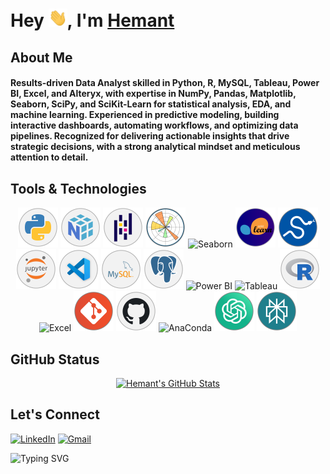 <h1>
  Hey <img src="https://raw.githubusercontent.com/parth-27/parth-27/master/Hi.gif" width="30px">, I'm <a href="https://github.com/hemant4dsci">Hemant</a>
</h1>

<h2><strong> About Me </strong></h2>

#### Results-driven Data Analyst skilled in Python, R, MySQL, Tableau, Power BI, Excel, and Alteryx, with expertise in NumPy, Pandas, Matplotlib, Seaborn, SciPy, and SciKit-Learn for statistical analysis, EDA, and machine learning. Experienced in predictive modeling, building interactive dashboards, automating workflows, and optimizing data pipelines. Recognized for delivering actionable insights that drive strategic decisions, with a strong analytical mindset and meticulous attention to detail.

<h2><strong> Tools & Technologies </strong></h2>

<p align="center">
  <img height="64px" src="https://github.com/YuheshPandian/ICONIC/blob/8e7d34002558be5966bc13236343cbf4d183768a/icons/light/python.svg" alt="Python">
  <img height="64px" src="https://github.com/YuheshPandian/ICONIC/blob/8e7d34002558be5966bc13236343cbf4d183768a/icons/light/numpy.svg" alt="NumPy">
  <img height="64px" src="https://github.com/YuheshPandian/ICONIC/blob/8e7d34002558be5966bc13236343cbf4d183768a/icons/light/pandas.svg" alt="Pandas">
  <img height="64px" src="https://github.com/YuheshPandian/ICONIC/blob/8e7d34002558be5966bc13236343cbf4d183768a/icons/light/matplotlib.svg" alt="Matplotlib">
  <img height="64px" src="https://github.com/brunoliratm/skill-icons/blob/da96af65da1d793397fcb2361e3e450107b390e4/icons/seaborn-light.svg" alt="Seaborn">
  <img height="64px" src="https://github.com/YuheshPandian/ICONIC/blob/8e7d34002558be5966bc13236343cbf4d183768a/icons/light/scikit-learn.svg" alt="Scikit-learn">
  <img height="64px" src="https://github.com/YuheshPandian/ICONIC/blob/8e7d34002558be5966bc13236343cbf4d183768a/icons/light/scipy.svg" alt="SciPy">
  <img height="64px" src="https://github.com/YuheshPandian/ICONIC/blob/8e7d34002558be5966bc13236343cbf4d183768a/icons/light/jupyter.svg" alt="Jupyter">
  <img height="64px" src="https://github.com/YuheshPandian/ICONIC/blob/8e7d34002558be5966bc13236343cbf4d183768a/icons/light/vscode.svg" alt="VSCode">
  <img height="64px" src="https://github.com/YuheshPandian/ICONIC/blob/8e7d34002558be5966bc13236343cbf4d183768a/icons/light/mysql.svg" alt="MySQL">
  <img height="64px" src="https://github.com/YuheshPandian/ICONIC/blob/8e7d34002558be5966bc13236343cbf4d183768a/icons/light/postgresql.svg" alt="PostgreSQL">
  <img height="64px" src="https://cdn.svglogos.dev/logos/microsoft-power-bi.svg" alt="Power BI">
  <img height="64px" src="https://github.com/brunoliratm/skill-icons/blob/da96af65da1d793397fcb2361e3e450107b390e4/icons/tableau-light.svg" alt="Tableau">
  <img height="64px" src="https://github.com/YuheshPandian/ICONIC/blob/8e7d34002558be5966bc13236343cbf4d183768a/icons/light/r.svg" alt="R">
  <img height="64px" src="https://github.com/brunoliratm/skill-icons/blob/da96af65da1d793397fcb2361e3e450107b390e4/icons/excel-light.svg" alt="Excel">
  <img height="64px" src="https://github.com/YuheshPandian/ICONIC/blob/8e7d34002558be5966bc13236343cbf4d183768a/icons/light/git.svg" alt="Git">
  <img height="64px" src="https://github.com/YuheshPandian/ICONIC/blob/8e7d34002558be5966bc13236343cbf4d183768a/icons/light/github.svg" alt="GitHub">
  <img height="64px" src="https://github.com/brunoliratm/skill-icons/blob/da96af65da1d793397fcb2361e3e450107b390e4/icons/Anaconda-Light.svg" alt="AnaConda">
  <img height="64px" src="https://github.com/YuheshPandian/ICONIC/blob/8e7d34002558be5966bc13236343cbf4d183768a/icons/light/chatgpt.svg" alt ="ChatGPT">
  <img height="64px" src="https://github.com/YuheshPandian/ICONIC/blob/8e7d34002558be5966bc13236343cbf4d183768a/icons/light/perplexity.svg" alt ="Perplexity">
</p>

<h2><strong> GitHub Status </strong></h2>

<p align="center">
  <a href="https://github.com/anuraghazra/github-readme-stats">
    <img src="https://github-readme-stats.vercel.app/api?username=hemant4dsci&theme=synthwave" alt="Hemant's GitHub Stats">
  </a>
</p>

<h2><strong> Let's Connect</strong></h2>

<p align="left">
  <a href="https://www.linkedin.com/in/hemant4dsci/" target="_blank" title="LinkedIn"><img src="https://github.com/brunoliratm/skill-icons/blob/da96af65da1d793397fcb2361e3e450107b390e4/icons/LinkedIn.svg" alt="LinkedIn" height="48px"></a>
  <a href="mailto:hemant4dsci@gmail.com" target="_blank" title="Gmail"><img src="https://github.com/brunoliratm/skill-icons/blob/da96af65da1d793397fcb2361e3e450107b390e4/icons/Gmail-Light.svg" alt="Gmail" height="48px"></a>
</p>


![Typing SVG](https://readme-typing-svg.demolab.com?font=Cascadia+Code&weight=500&pause=1000&width=435&lines=Thanks+for+stopping+by!+😊)
